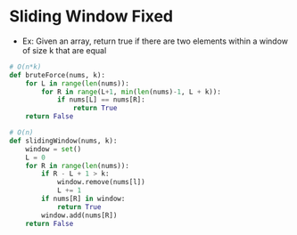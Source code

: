 # Sliding Window Fixed

- Ex: Given an array, return true if there are two elements within a window of size k that are equal
```python
# O(n*k)
def bruteForce(nums, k):
    for L in range(len(nums)):
        for R in range(L+1, min(len(nums)-1, L + k)):
            if nums[L] == nums[R]:
                return True
    return False
```
```python
# O(n)
def slidingWindow(nums, k):
    window = set()
    L = 0
    for R in range(len(nums)):
        if R - L + 1 > k:
            window.remove(nums[l])
            L += 1
        if nums[R] in window:
            return True
        window.add(nums[R])
    return False
```